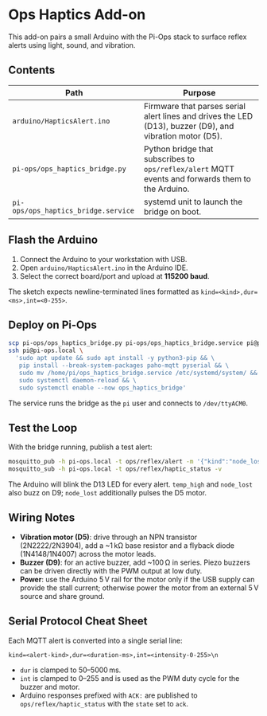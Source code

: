 # Ops Haptics Add-on

This add-on pairs a small Arduino with the Pi-Ops stack to surface reflex alerts using light, sound, and vibration.

## Contents

| Path | Purpose |
| --- | --- |
| `arduino/HapticsAlert.ino` | Firmware that parses serial alert lines and drives the LED (D13), buzzer (D9), and vibration motor (D5). |
| `pi-ops/ops_haptics_bridge.py` | Python bridge that subscribes to `ops/reflex/alert` MQTT events and forwards them to the Arduino. |
| `pi-ops/ops_haptics_bridge.service` | systemd unit to launch the bridge on boot. |

## Flash the Arduino

1. Connect the Arduino to your workstation with USB.
2. Open `arduino/HapticsAlert.ino` in the Arduino IDE.
3. Select the correct board/port and upload at **115200 baud**.

The sketch expects newline-terminated lines formatted as `kind=<kind>,dur=<ms>,int=<0-255>`.

## Deploy on Pi-Ops

```bash
scp pi-ops/ops_haptics_bridge.py pi-ops/ops_haptics_bridge.service pi@pi-ops.local:/home/pi/
ssh pi@pi-ops.local \
  'sudo apt update && sudo apt install -y python3-pip && \
   pip install --break-system-packages paho-mqtt pyserial && \
   sudo mv /home/pi/ops_haptics_bridge.service /etc/systemd/system/ && \
   sudo systemctl daemon-reload && \
   sudo systemctl enable --now ops_haptics_bridge'
```

The service runs the bridge as the `pi` user and connects to `/dev/ttyACM0`.

## Test the Loop

With the bridge running, publish a test alert:

```bash
mosquitto_pub -h pi-ops.local -t ops/reflex/alert -m '{"kind":"node_lost","meta":{"dur_ms":1200,"intensity":255}}'
mosquitto_sub -h pi-ops.local -t ops/reflex/haptic_status -v
```

The Arduino will blink the D13 LED for every alert. `temp_high` and `node_lost` also buzz on D9; `node_lost` additionally pulses the D5 motor.

## Wiring Notes

- **Vibration motor (D5)**: drive through an NPN transistor (2N2222/2N3904), add a ~1 kΩ base resistor and a flyback diode (1N4148/1N4007) across the motor leads.
- **Buzzer (D9)**: for an active buzzer, add ~100 Ω in series. Piezo buzzers can be driven directly with the PWM output at low duty.
- **Power**: use the Arduino 5 V rail for the motor only if the USB supply can provide the stall current; otherwise power the motor from an external 5 V source and share ground.

## Serial Protocol Cheat Sheet

Each MQTT alert is converted into a single serial line:

```
kind=<alert-kind>,dur=<duration-ms>,int=<intensity-0-255>\n
```

- `dur` is clamped to 50–5000 ms.
- `int` is clamped to 0–255 and is used as the PWM duty cycle for the buzzer and motor.
- Arduino responses prefixed with `ACK:` are published to `ops/reflex/haptic_status` with the `state` set to `ack`.
